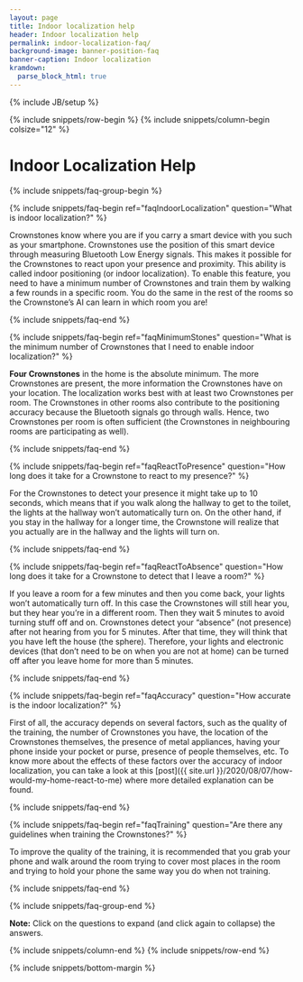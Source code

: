 ```yaml
---
layout: page
title: Indoor localization help
header: Indoor localization help
permalink: indoor-localization-faq/
background-image: banner-position-faq
banner-caption: Indoor localization
kramdown: 
  parse_block_html: true
---
```

{% include JB/setup %}

{% include snippets/row-begin %}
{% include snippets/column-begin colsize="12" %}

# Indoor Localization Help

{% include snippets/faq-group-begin %}


{% include snippets/faq-begin ref="faqIndoorLocalization" question="What is indoor localization?" %}

Crownstones know where you are if you carry a smart device with you such as your smartphone. Crownstones use the position of this smart device through measuring Bluetooth Low Energy signals. This makes it possible for the Crownstones to react upon your presence and proximity. This ability is called indoor positioning (or indoor localization). To enable this feature, you need to have a minimum number of Crownstones and train them by walking a few rounds in a specific room. You do the same in the rest of the rooms so the Crownstone’s AI can learn in which room you are!

{% include snippets/faq-end %}



{% include snippets/faq-begin ref="faqMinimumStones" question="What is the minimum number of Crownstones that I need to enable indoor localization?" %}

**Four Crownstones** in the home is the absolute minimum. The more Crownstones are present, the more information the Crownstones have on your location. The localization works best with at least two Crownstones per room. The Crownstones in other rooms also contribute to the positioning accuracy because the Bluetooth signals go through walls. Hence, two Crownstones per room is often sufficient (the Crownstones in neighbouring rooms are participating as well).

{% include snippets/faq-end %}



{% include snippets/faq-begin ref="faqReactToPresence" question="How long does it take for a Crownstone to react to my presence?" %}

For the Crownstones to detect your presence it might take up to 10 seconds, which means that if you walk along the hallway to get to the toilet, the lights at the hallway won’t automatically turn on. On the other hand, if you stay in the hallway for a longer time, the Crownstone will realize that you actually are in the hallway and the lights will turn on.

{% include snippets/faq-end %}



{% include snippets/faq-begin ref="faqReactToAbsence" question="How long does it take for a Crownstone to detect that I leave a room?" %}

If you leave a room for a few minutes and then you come back, your lights won’t automatically turn off. In this case the Crownstones will still hear you, but they hear you’re in a different room. Then they wait 5 minutes to avoid turning stuff off and on. Crownstones detect your “absence” (not presence) after not hearing from you for 5 minutes. After that time, they will think that you have left the house (the sphere). Therefore, your lights and electronic devices (that don’t need to be on when you are not at home) can be turned off after you leave home for more than 5 minutes.

{% include snippets/faq-end %}



{% include snippets/faq-begin ref="faqAccuracy" question="How accurate is the indoor localization?" %}

First of all, the accuracy depends on several factors, such as the quality of the training, the number of Crownstones you have, the location of the Crownstones themselves, the presence of metal appliances, having your phone inside your pocket or purse, presence of people themselves, etc.
To know more about the effects of these factors over the accuracy of indoor localization, you can take a look at this [post]({{ site.url }}/2020/08/07/how-would-my-home-react-to-me) where more detailed explanation can be found.

{% include snippets/faq-end %}



{% include snippets/faq-begin ref="faqTraining" question="Are there any guidelines when training the Crownstones?" %}

To improve the quality of the training, it is recommended that you grab your phone and walk around the room trying to cover most places in the room and trying to hold your phone the same way you do when not training. 

{% include snippets/faq-end %}



{% include snippets/faq-group-end %}



**Note:** Click on the questions to expand (and click again to collapse) the answers.

{% include snippets/column-end %}
{% include snippets/row-end %}


{% include snippets/bottom-margin %}


<script>
window.onload = function() {
    var hash = window.location.hash; 
    if(hash !== " ") {
        var id = hash.substr(1);
        document.getElementById(id.concat('+')).classList.add("show");
        document.getElementById(id).scrollIntoView();
    }
};

function updateHash(new_hash){
    var hash = "#" + new_hash.slice(0, -1);
    window.history.pushState("", "", hash);
}
</script>